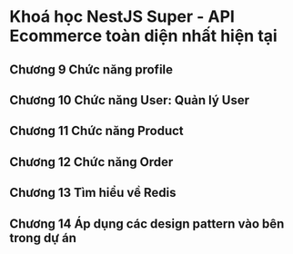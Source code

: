 # Khoá học NestJS Super - API Ecommerce toàn diện nhất hiện tại

## Chương 9 Chức năng profile

## Chương 10 Chức năng User: Quản lý User

## Chương 11 Chức năng Product

## Chương 12 Chức năng Order

## Chương 13 Tìm hiểu về Redis

## Chương 14 Áp dụng các design pattern vào bên trong dự án
